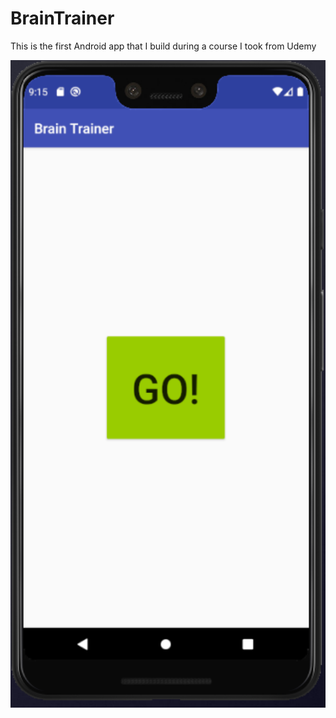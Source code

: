 # BrainTrainer
This is the first Android app that I build during a course I took from Udemy
<p align="center">
  <img src="https://github.com/EdenShtein/BrainTrainer/blob/main/Start.PNG" width="600">
</p>
